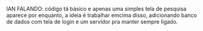 IAN FALANDO: código tá básico e apenas uma simples tela de pesquisa aparece por enquanto, a ideia é trabalhar emcima disso, adicionando banco de dados com tela de login e um servidor pra manter sempre ligado.
